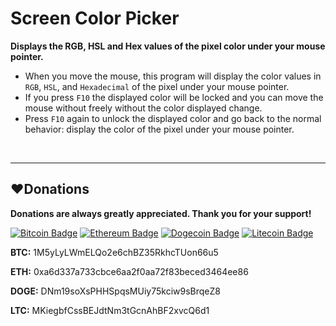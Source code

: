 # Screen Color Picker

**Displays the RGB, HSL and Hex values of the pixel color under your mouse pointer.**
* When you move the mouse, this program will display the color values in `RGB`, `HSL`, and `Hexadecimal` of the pixel under your mouse pointer.
* If you press `F10` the displayed color will be locked and you can move the mouse without freely without the color displayed change.
* Press `F10` again to unlock the displayed color and go back to the normal behavior: display the color of the pixel under your mouse pointer.

<br>

------------
## :heart:Donations
**Donations are always greatly appreciated. Thank you for your support!**

[![Bitcoin Badge](https://img.shields.io/badge/Bitcoin-89520e?style=flat&logo=bitcoin&logoColor=white)](#heartdonations)
[![Ethereum Badge](https://img.shields.io/badge/Ethereum-3C3C3D?style=flat&logo=ethereum&logoColor=white)](#heartdonations)
[![Dogecoin Badge](https://img.shields.io/badge/Dogecoin-C2A633?style=flat&logo=dogecoin&logoColor=white)](#heartdonations)
[![Litecoin Badge](https://img.shields.io/badge/Litecoin-A6A9AA?style=flat&logo=litecoin&logoColor=white)](#heartdonations)

**BTC:** 1M5yLyLWmELQo2e6chBZ35RkhcTUon66u5

**ETH:** 0xa6d337a733cbce6aa2f0aa72f83beced3464ee86

**DOGE:** DNm19soXsPHHSpqsMUiy75kciw9sBrqeZ8

**LTC:** MKiegbfCssBEJdtNm3tGcnAhBF2xvcQ6d1